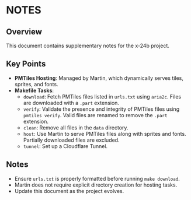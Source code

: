# NOTES

## Overview
This document contains supplementary notes for the x-24b project.

## Key Points
- **PMTiles Hosting**: Managed by Martin, which dynamically serves tiles, sprites, and fonts.
- **Makefile Tasks**:
  - `download`: Fetch PMTiles files listed in `urls.txt` using `aria2c`. Files are downloaded with a `.part` extension.
  - `verify`: Validate the presence and integrity of PMTiles files using `pmtiles verify`. Valid files are renamed to remove the `.part` extension.
  - `clean`: Remove all files in the `data` directory.
  - `host`: Use Martin to serve PMTiles files along with sprites and fonts. Partially downloaded files are excluded.
  - `tunnel`: Set up a Cloudflare Tunnel.

## Notes
- Ensure `urls.txt` is properly formatted before running `make download`.
- Martin does not require explicit directory creation for hosting tasks.
- Update this document as the project evolves.

